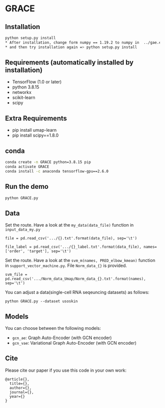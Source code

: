 # GRACE

## Installation

```bash
python setup.py install
* After installation, change form numpy == 1.19.2 to numpy in  ../gae.egg-info/requires.txt (remove '==1.19.2')
* and then try installation again => python setup.py install
```


## Requirements (automatically installed by installation)
* TensorFlow (1.0 or later)
* python 3.8.15
* networkx
* scikit-learn
* scipy

## Extra Requirements
* pip install umap-learn
* pip install scipy==1.8.0

## conda 
```bash
conda create -n GRACE python=3.8.15 pip
conda activate GRACE
conda install -c anaconda tensorflow-gpu==2.6.0
```



## Run the demo

```bash
python GRACE.py
```

## Data

Set the route. Have a look at the `my_data(data_file)` function in `input_data_my.py`
```
file = pd.read_csv('.../{}.txt'.format(data_file), sep='\t')
```
```
file_label = pd.read_csv('.../{}_label.txt'.format(data_file), names=['order', 'target'], sep='\t')
```

Set the route. Have a look at the `svm_m(names, PRED_elbow_kmean)` function in `support_vector_machine.py`. File `Norm_data_{}` is provided.
```
svm_file = pd.read_csv('.../Norm_data_Umap/Norm_data_{}.txt'.format(names), sep='\t')
```
You can adjust a data(single-cell RNA seqeuncing datasets) as follows:
```
python GRACE.py --dataset usoskin
```

## Models

You can choose between the following models: 
* `gcn_ae`: Graph Auto-Encoder (with GCN encoder)
* `gcn_vae`: Variational Graph Auto-Encoder (with GCN encoder)


## Cite

Please cite our paper if you use this code in your own work:

```
@article{},
  title={},
  author={},
  journal={},
  year={}
}
```
